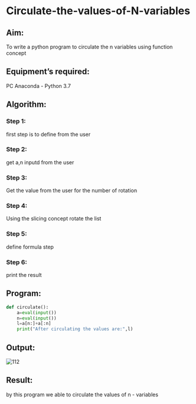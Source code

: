 # Circulate-the-values-of-N-variables
## Aim:
To write a python program to circulate the n variables using function concept
## Equipment’s required:
PC
Anaconda - Python 3.7
## Algorithm: 
### Step 1: 
first step is to define from the user    
### Step 2: 
get a,n inputd from the user
### Step 3: 
Get the value from the user for the number of rotation
### Step 4: 
Using the slicing concept rotate the list

### Step 5:
define formula step 
### Step 6: 
print the result
## Program:
```python
def circulate():
    a=eval(input())
    n=eval(input())
    l=a[n:]+a[:n]
    print("After circulating the values are:",l)
```

## Output:
![112](https://user-images.githubusercontent.com/121608770/212472819-125d3ea7-b6d5-46ec-aa94-aff6340dd73c.png)

## Result:
by this program we able to circulate the values of n - variables
